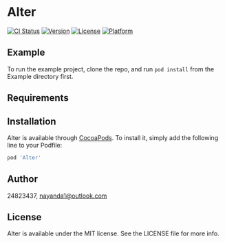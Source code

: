 # Alter

[![CI Status](https://img.shields.io/travis/24823437/Alter.svg?style=flat)](https://travis-ci.org/24823437/Alter)
[![Version](https://img.shields.io/cocoapods/v/Alter.svg?style=flat)](https://cocoapods.org/pods/Alter)
[![License](https://img.shields.io/cocoapods/l/Alter.svg?style=flat)](https://cocoapods.org/pods/Alter)
[![Platform](https://img.shields.io/cocoapods/p/Alter.svg?style=flat)](https://cocoapods.org/pods/Alter)

## Example

To run the example project, clone the repo, and run `pod install` from the Example directory first.

## Requirements

## Installation

Alter is available through [CocoaPods](https://cocoapods.org). To install
it, simply add the following line to your Podfile:

```ruby
pod 'Alter'
```

## Author

24823437, nayanda1@outlook.com

## License

Alter is available under the MIT license. See the LICENSE file for more info.
